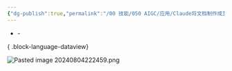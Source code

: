 ```yaml
---
{"dg-publish":true,"permalink":"/00 技能/050 AIGC/应用/Claude将文档制作成互动游戏/","tags":["ai","aigc应用","claude"]}
---
```



- \-

{ .block-language-dataview}



![Pasted image 20240804222459.png](/img/user/40%20%E8%B5%84%E6%BA%90/998%20%E9%99%84%E4%BB%B6/Pasted%20image%2020240804222459.png)